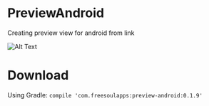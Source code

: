 # PreviewAndroid
Creating preview view for android from link

![Alt Text](https://j.gifs.com/Z66gAv.gif)

# Download

Using Gradle:
```compile 'com.freesoulapps:preview-android:0.1.9'```
